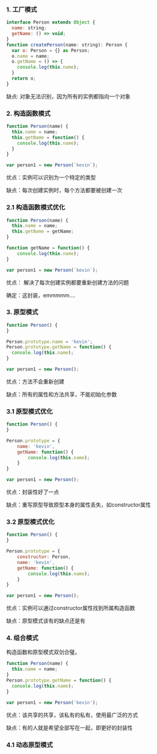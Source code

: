 ### 1. 工厂模式

```javascript
interface Person extends Object {
  name: string;
  getName: () => void;
}
function createPerson(name: string): Person {
  var o: Person = {} as Person;
  o.name = name;
  o.getName = () => {
    console.log(this.name);
  }
  return o;
}
```

缺点: 对象无法识别，因为所有的实例都指向一个对象

### 2. 构造函数模式

```javascript
function Person(name) {
  this.name = name;
  this.getName = function() {
    console.log(this.name);
  }
}

var person1 = new Person(`kevin`);
```

优点：实例可以识别为一个特定的类型

缺点：每次创建实例时，每个方法都要被创建一次

### 2.1 构造函数模式优化

```javascript
function Person(name) {
  this.name = name;
  this.getName = getName;
}

function getName = function() {
    console.log(this.name);
}

var person1 = new Person(`kevin`);
```

优点： 解决了每次创建实例都要重新创建方法的问题

确定：这封装，emmmmm....

### 3. 原型模式

```javascript
function Person() {
}

Person.prototype.name = 'kevin';
Person.prototype.getName = function() {
  console.log(this.name);
}

var person1 = new Person();
```

优点：方法不会重新创建

缺点：所有的属性和方法共享，不能初始化参数

### 3.1 原型模式优化

```javascript
function Person() {
}

Person.prototype = {
    name: 'kevin',
    getName: function() {
		console.log(this.name);
    }
}

var person1 = new Person();
```

优点：封装性好了一点

缺点：重写原型导致原型本身的属性丢失，如constructor属性

### 3.2 原型模式优化

```javascript
function Person() {
}

Person.prototype = {
    constructor: Person,
    name: 'kevin',
    getName: function() {
		console.log(this.name);
    }
}

var person1 = new Person();
```

优点：实例可以通过constructor属性找到所属构造函数

缺点：原型模式该有的缺点还是有

### 4. 组合模式

构造函数和原型模式双剑合璧。

```javascript
function Person(name) {
  this.name = name;
}
Person.prototype.getName = function() {
  console.log(this.name);
}

var person1 = new Person('kevin');
```

优点：该共享的共享，该私有的私有，使用最广泛的方式

缺点：有的人就是希望全部写在一起，即更好的封装性

### 4.1 动态原型模式

